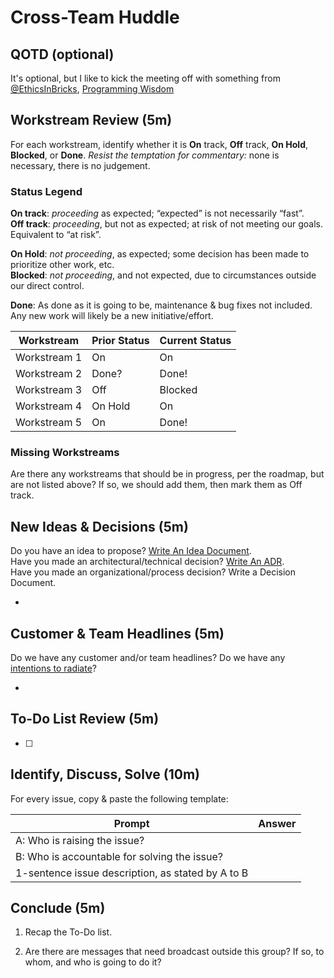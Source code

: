 # Cross-Team Huddle

## QOTD (optional)

It's optional, but I like to kick the meeting off with something from [@EthicsInBricks](https://twitter.com/EthicsInBricks), [Programming Wisdom](https://twitter.com/CodeWisdom)

## Workstream Review (5m)

For each workstream, identify whether it is **On** track, **Off** track, **On Hold**, **Blocked**, or **Done**. *Resist the temptation for commentary:* none is necessary, there is no judgement.

### Status Legend

**On track**: _proceeding_ as expected; “expected” is not necessarily “fast”.  
**Off track**: _proceeding_, but not as expected; at risk of not meeting our goals. Equivalent to “at risk”.

**On Hold**: _not proceeding_, as expected; some decision has been made to prioritize other work, etc.  
**Blocked**: _not proceeding_, and not expected, due to circumstances outside our direct control.

**Done**: As done as it is going to be, maintenance & bug fixes not included. Any new work will likely be a new initiative/effort.

| Workstream   | Prior Status | Current Status |
| ------------ | ------------ | -------------- |
| Workstream 1 | On           | On             |
| Workstream 2 | Done?        | Done!          |
| Workstream 3 | Off          | Blocked        |
| Workstream 4 | On Hold      | On             |
| Workstream 5 | On           | Done!          |

### Missing Workstreams

Are there any workstreams that should be in progress, per the roadmap, but are not listed above? If so, we should add them, then mark them as Off track.

## New Ideas & Decisions (5m)

Do you have an idea to propose? [Write An Idea Document](idea-documents.md).  
Have you made an architectural/technical decision? [Write An ADR](architectural-decision-records.md).  
Have you made an organizational/process decision? Write a Decision Document.

-

## Customer & Team Headlines (5m)

Do we have any customer and/or team headlines? Do we have any [intentions to radiate](../scratchpad/radiate-intent.md)?

-

## To-Do List Review (5m)

- [ ]

## Identify, Discuss, Solve (10m)

For every issue, copy & paste the following template:

| Prompt                                            | Answer | 
| ------------------------------------------------- | ------ | 
| A: Who is raising the issue?                      |        |
| B: Who is accountable for solving the issue?      |        |
| 1-sentence issue description, as stated by A to B |        |


## Conclude (5m)

1.  Recap the To-Do list.
    
2.  Are there are messages that need broadcast outside this group? If so, to whom, and who is going to do it?
<!--stackedit_data:
eyJoaXN0b3J5IjpbLTEzODI2Njk2NzYsNDQ3MDE5MjU3XX0=
-->